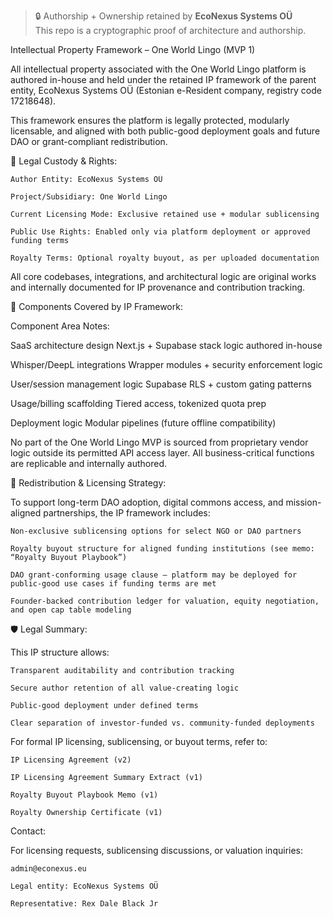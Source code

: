 > 🔒 Authorship + Ownership retained by **EcoNexus Systems OÜ**  
> This repo is a cryptographic proof of architecture and authorship.


Intellectual Property Framework – One World Lingo (MVP 1)

All intellectual property associated with the One World Lingo platform is authored in-house and held under the retained IP framework of the parent entity, EcoNexus Systems OÜ (Estonian e-Resident company, registry code 17218648).

This framework ensures the platform is legally protected, modularly licensable, and aligned with both public-good deployment goals and future DAO or grant-compliant redistribution.

📄 Legal Custody & Rights:

    Author Entity: EcoNexus Systems OÜ

    Project/Subsidiary: One World Lingo

    Current Licensing Mode: Exclusive retained use + modular sublicensing

    Public Use Rights: Enabled only via platform deployment or approved funding terms

    Royalty Terms: Optional royalty buyout, as per uploaded documentation

All core codebases, integrations, and architectural logic are original works and internally documented for IP provenance and contribution tracking.


🔐 Components Covered by IP Framework:


Component Area	Notes:

SaaS architecture design	Next.js + Supabase stack logic authored in-house

Whisper/DeepL integrations	Wrapper modules + security enforcement logic

User/session management logic	Supabase RLS + custom gating patterns

Usage/billing scaffolding	Tiered access, tokenized quota prep

Deployment logic	Modular pipelines (future offline compatibility)

No part of the One World Lingo MVP is sourced from proprietary vendor logic outside its permitted API access layer. All business-critical functions are replicable and internally authored.

🔄 Redistribution & Licensing Strategy:

To support long-term DAO adoption, digital commons access, and mission-aligned partnerships, the IP framework includes:

    Non-exclusive sublicensing options for select NGO or DAO partners

    Royalty buyout structure for aligned funding institutions (see memo: “Royalty Buyout Playbook”)

    DAO grant-conforming usage clause – platform may be deployed for public-good use cases if funding terms are met

    Founder-backed contribution ledger for valuation, equity negotiation, and open cap table modeling

🛡️ Legal Summary:

This IP structure allows:

    Transparent auditability and contribution tracking

    Secure author retention of all value-creating logic

    Public-good deployment under defined terms

    Clear separation of investor-funded vs. community-funded deployments

For formal IP licensing, sublicensing, or buyout terms, refer to:

    IP Licensing Agreement (v2)

    IP Licensing Agreement Summary Extract (v1)

    Royalty Buyout Playbook Memo (v1)

    Royalty Ownership Certificate (v1)

Contact:

For licensing requests, sublicensing discussions, or valuation inquiries:

    admin@econexus.eu

    Legal entity: EcoNexus Systems OÜ

    Representative: Rex Dale Black Jr
